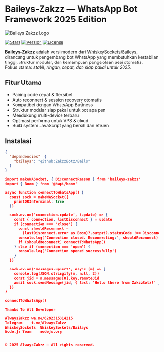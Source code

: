 # Baileys-Zakzz — WhatsApp Bot Framework 2025 Edition

![Baileys Zakzz Logo](https://img1.pixhost.to/images/9606/654011461_alwayszakzz.jpg)

[![Stars](https://img.shields.io/github/stars/ZakzzBotz/Bails?style=for-the-badge)](https://github.com/ZakzzBotz/Bails)
[![Version](https://img.shields.io/npm/v/baileys-zakzz?style=for-the-badge)](https://www.npmjs.com/package/baileys-zakzz)
[![License](https://img.shields.io/badge/license-MIT-blue?style=for-the-badge)](#license)

**Baileys-Zakzz** adalah versi modern dari [WhiskeySockets/Baileys](https://github.com/WhiskeySockets/Baileys), dirancang untuk pengembang bot WhatsApp yang membutuhkan kestabilan tinggi, struktur modular, dan kemampuan pengelolaan sesi otomatis.  
Fokus utama: *stabil, ringan, cepat, dan siap pakai untuk 2025.*

## Fitur Utama

- Pairing code cepat & fleksibel  
- Auto reconnect & session recovery otomatis  
- Kompatibel dengan WhatsApp Business  
- Struktur modular siap pakai untuk bot apa pun  
- Mendukung multi-device terbaru  
- Optimasi performa untuk VPS & cloud  
- Build system JavaScript yang bersih dan efisien  

## Instalasi

```json
{
  "dependencies": {
    "baileys": "github:ZakzzBotz/Bails"
  }
}

import makeWASocket, { DisconnectReason } from 'baileys-zakzz'
import { Boom } from '@hapi/boom'

async function connectToWhatsApp() {
  const sock = makeWASocket({
    printQRInTerminal: true
  })

  sock.ev.on('connection.update', (update) => {
    const { connection, lastDisconnect } = update
    if (connection === 'close') {
      const shouldReconnect =
        (lastDisconnect.error as Boom)?.output?.statusCode !== DisconnectReason.loggedOut
      console.log('Connection closed. Reconnecting:', shouldReconnect)
      if (shouldReconnect) connectToWhatsApp()
    } else if (connection === 'open') {
      console.log('Connection opened successfully')
    }
  })

  sock.ev.on('messages.upsert', async (m) => {
    console.log(JSON.stringify(m, null, 2))
    const jid = m.messages[0].key.remoteJid
    await sock.sendMessage(jid, { text: 'Hello there from ZakzzBotz!' })
  })
}

connectToWhatsApp()

Thanks To All Developer

AlwaysZakzz	wa.me/6282315314215
Telegram	t.me/AlwaysZakzz
WhiskeySockets	WhiskeySockets/Baileys
Node.js Team	nodejs.org


© 2025 AlwaysZakzz — All rights reserved.
